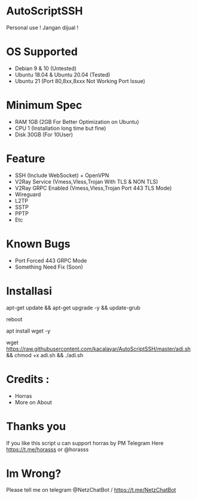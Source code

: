 # AutoScriptSSH
Personal use !
Jangan dijual !

# OS Supported
- Debian 9 & 10 (Untested)
- Ubuntu 18.04 & Ubuntu 20.04 (Tested)
- Ubuntu 21 (Port 80,8xx,8xxx Not Working Port Issue)

# Minimum Spec
- RAM 1GB (2GB For Better Optimization on Ubuntu)
- CPU 1 (Installation long time but fine)
- Disk 30GB (For 10User)

# Feature
- SSH (Include WebSocket) + OpenVPN
- V2Ray Service (Vmess,Vless,Trojan With TLS & NON TLS)
- V2Ray GRPC Enabled (Vmess,Vless,Trojan Port 443 TLS Mode)
- Wireguard
- L2TP
- SSTP
- PPTP
- Etc

# Known Bugs
- Port Forced 443 GRPC Mode
- Something Need Fix (Soon)

# Installasi
apt-get update && apt-get upgrade -y && update-grub

reboot

apt install wget -y

wget https://raw.githubusercontent.com/kacalayar/AutoScriptSSH/master/adi.sh && chmod +x adi.sh && ./adi.sh

# Credits :
- Horras
- More on About

# Thanks you

If you like this script u can support horras by PM Telegram Here 
https://t.me/horasss or @horasss

# Im Wrong?
Please tell me on telegram @NetzChatBot / https://t.me/NetzChatBot
